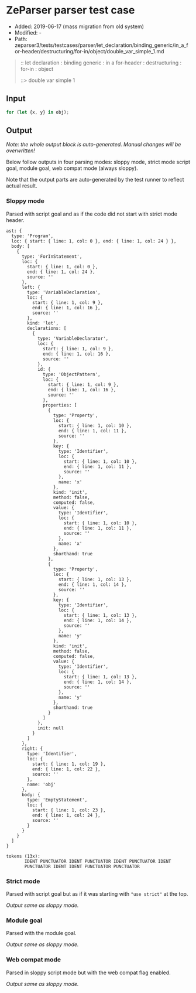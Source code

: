 # ZeParser parser test case

- Added: 2019-06-17 (mass migration from old system)
- Modified: -
- Path: zeparser3/tests/testcases/parser/let_declaration/binding_generic/in_a_for-header/destructuring/for-in/object/double_var_simple_1.md

> :: let declaration : binding generic : in a for-header : destructuring : for-in : object
>
> ::> double var simple 1

## Input

`````js
for (let {x, y} in obj);
`````

## Output

_Note: the whole output block is auto-generated. Manual changes will be overwritten!_

Below follow outputs in four parsing modes: sloppy mode, strict mode script goal, module goal, web compat mode (always sloppy).

Note that the output parts are auto-generated by the test runner to reflect actual result.

### Sloppy mode

Parsed with script goal and as if the code did not start with strict mode header.

`````
ast: {
  type: 'Program',
  loc: { start: { line: 1, col: 0 }, end: { line: 1, col: 24 } },
  body: [
    {
      type: 'ForInStatement',
      loc: {
        start: { line: 1, col: 0 },
        end: { line: 1, col: 24 },
        source: ''
      },
      left: {
        type: 'VariableDeclaration',
        loc: {
          start: { line: 1, col: 9 },
          end: { line: 1, col: 16 },
          source: ''
        },
        kind: 'let',
        declarations: [
          {
            type: 'VariableDeclarator',
            loc: {
              start: { line: 1, col: 9 },
              end: { line: 1, col: 16 },
              source: ''
            },
            id: {
              type: 'ObjectPattern',
              loc: {
                start: { line: 1, col: 9 },
                end: { line: 1, col: 16 },
                source: ''
              },
              properties: [
                {
                  type: 'Property',
                  loc: {
                    start: { line: 1, col: 10 },
                    end: { line: 1, col: 11 },
                    source: ''
                  },
                  key: {
                    type: 'Identifier',
                    loc: {
                      start: { line: 1, col: 10 },
                      end: { line: 1, col: 11 },
                      source: ''
                    },
                    name: 'x'
                  },
                  kind: 'init',
                  method: false,
                  computed: false,
                  value: {
                    type: 'Identifier',
                    loc: {
                      start: { line: 1, col: 10 },
                      end: { line: 1, col: 11 },
                      source: ''
                    },
                    name: 'x'
                  },
                  shorthand: true
                },
                {
                  type: 'Property',
                  loc: {
                    start: { line: 1, col: 13 },
                    end: { line: 1, col: 14 },
                    source: ''
                  },
                  key: {
                    type: 'Identifier',
                    loc: {
                      start: { line: 1, col: 13 },
                      end: { line: 1, col: 14 },
                      source: ''
                    },
                    name: 'y'
                  },
                  kind: 'init',
                  method: false,
                  computed: false,
                  value: {
                    type: 'Identifier',
                    loc: {
                      start: { line: 1, col: 13 },
                      end: { line: 1, col: 14 },
                      source: ''
                    },
                    name: 'y'
                  },
                  shorthand: true
                }
              ]
            },
            init: null
          }
        ]
      },
      right: {
        type: 'Identifier',
        loc: {
          start: { line: 1, col: 19 },
          end: { line: 1, col: 22 },
          source: ''
        },
        name: 'obj'
      },
      body: {
        type: 'EmptyStatement',
        loc: {
          start: { line: 1, col: 23 },
          end: { line: 1, col: 24 },
          source: ''
        }
      }
    }
  ]
}

tokens (13x):
       IDENT PUNCTUATOR IDENT PUNCTUATOR IDENT PUNCTUATOR IDENT
       PUNCTUATOR IDENT IDENT PUNCTUATOR PUNCTUATOR
`````

### Strict mode

Parsed with script goal but as if it was starting with `"use strict"` at the top.

_Output same as sloppy mode._

### Module goal

Parsed with the module goal.

_Output same as sloppy mode._

### Web compat mode

Parsed in sloppy script mode but with the web compat flag enabled.

_Output same as sloppy mode._
